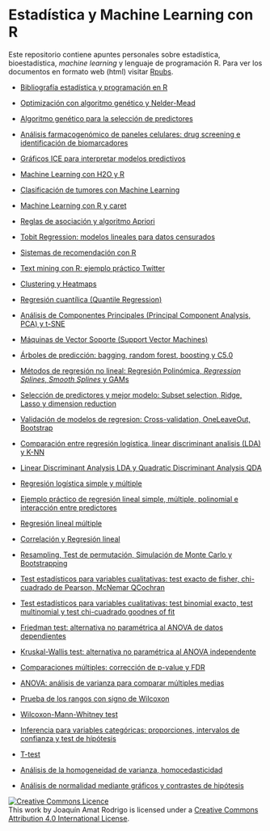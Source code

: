 # Estadística y Machine Learning con R

Este repositorio contiene apuntes personales sobre estadística, bioestadística, *machine learning* y lenguaje de programación R. Para ver los documentos en formato web (html) visitar [Rpubs](https://rpubs.com/Joaquin_AR).

+ [Bibliografía estadística y programación en R](https://github.com/JoaquinAmatRodrigo/Estadistica-con-R/blob/master/PDF_format/0_0_Bibliograf%C3%ADa_estad%C3%ADstica_y_programaci%C3%B3n_en_R.pdf)

+ [Optimización con algoritmo genético y Nelder-Mead](https://github.com/JoaquinAmatRodrigo/Estadistica-con-R/blob/master/PDF_format/48_Optimizacion_con_algoritmo_genetico.pdf)

+ [Algoritmo genético para la selección de predictores](https://github.com/JoaquinAmatRodrigo/Estadistica-con-R/blob/master/PDF_format/46_Algoritmo_genetico_para_seleccion_de_predictores.pdf)

+ [Análisis farmacogenómico de paneles celulares: drug screening e identificación de biomarcadores](https://github.com/JoaquinAmatRodrigo/Estadistica-con-R/blob/master/PDF_format/45_Analisis_farmacogenomico.pdf)

+ [Gráficos ICE para interpretar modelos predictivos](https://github.com/JoaquinAmatRodrigo/Estadistica-con-R/blob/master/PDF_format/47_Graficos_ICE_individual_conditional_expectation.pdf
)

+ [Machine Learning con H2O y R](https://github.com/JoaquinAmatRodrigo/Estadistica-con-R/blob/master/PDF_format/44_Machine_Learning_con_H2O_y_R.pdf)


+ [Clasificación de tumores con Machine Learning](https://github.com/JoaquinAmatRodrigo/Estadistica-con-R/blob/master/PDF_format/42_Clasificacion_de_tumores_con_Machine_Learning.pdf)


+ [Machine Learning con R y caret](https://github.com/JoaquinAmatRodrigo/Estadistica-con-R/blob/master/PDF_format/41_Machine_learning_con_R_y_caret.pdf)

+ [Reglas de asociación y algoritmo Apriori](https://github.com/JoaquinAmatRodrigo/Estadistica-con-R/blob/master/PDF_format/43_Reglas_de_asociacion.pdf)


+ [Tobit Regression: modelos lineales para datos censurados](https://github.com/JoaquinAmatRodrigo/Estadistica-con-R/blob/master/PDF_format/40_Tobit_Regression_modelos_lineales_para_datos_censurados.pdf)


+ [Sistemas de recomendación con R](https://github.com/JoaquinAmatRodrigo/Estadistica-con-R/blob/master/PDF_format/39_Sistemas_de_recomendacion_con_R.pdf)


+ [Text mining con R: ejemplo práctico Twitter](https://github.com/JoaquinAmatRodrigo/Estadistica-con-R/blob/master/PDF_format/38_Text_minig_con_R_ejemplo_practico_Twitter.pdf)


+ [Clustering y Heatmaps](https://github.com/JoaquinAmatRodrigo/Estadistica-con-R/blob/master/PDF_format/37_Clustering_y_Heatmaps.pdf)


+ [Regresión cuantílica (Quantile Regression)](https://github.com/JoaquinAmatRodrigo/Estadistica-con-R/blob/master/PDF_format/36_Quantile_Regression.pdf)

+ [Análisis de Componentes Principales (Principal Component Analysis, PCA) y t-SNE](https://github.com/JoaquinAmatRodrigo/Estadistica-con-R/blob/master/PDF_format/35_Principal_Component_Analysis.pdf)


+ [Máquinas de Vector Soporte (Support Vector Machines)](https://github.com/JoaquinAmatRodrigo/Estadistica-con-R/blob/master/PDF_format/34_Maquinas_de_Vector_Soporte_Support_Vector_Machines.pdf)


+ [Árboles de predicción: bagging, random forest, boosting y C5.0](https://github.com/JoaquinAmatRodrigo/Estadistica-con-R/blob/master/PDF_format/33_Arboles_de_predicci%C3%B3n__tree-based%2C_bagging%2C_random_forest%2C_boosting.pdf)


+ [Métodos de regresión no lineal: Regresión Polinómica, *Regression Splines*, *Smooth Splines* y GAMs](https://github.com/JoaquinAmatRodrigo/Estadistica-con-R/blob/master/PDF_format/32_Metodos_de_regresi%C3%B3n_no_lineal_Regresi%C3%B3n_Polin%C3%B3mica%2C_Regression_Splines%2C_Smooth_Splines_y_GAMs.pdf)


+ [Selección de predictores y mejor modelo: Subset selection, Ridge, Lasso y dimension reduction](https://github.com/JoaquinAmatRodrigo/Estadistica-con-R/blob/master/PDF_format/31_Seleccion_de_predictores_y_mejor_modelo_Subset_selection%2C_Ridge%2C_Lasso_y_dimension_reduction.pdf)


+ [Validación de modelos de regresion: Cross-validation, OneLeaveOut, Bootstrap](https://github.com/JoaquinAmatRodrigo/Estadistica-con-R/blob/master/PDF_format/30_Validaci%C3%B3n_de_modelos_de_regresion_Cross-validation%2C_OneLeaveOut%2C_Bootstrap.pdf)


+ [Comparación entre regresión logística, linear discriminant analisis (LDA) y K-NN](https://github.com/JoaquinAmatRodrigo/Estadistica-con-R/blob/master/PDF_format/29_Comparaci%C3%B3n_entre_regresi%C3%B3n_log%C3%ADstica%2C_linear_discriminant_analisis__LDA__y_K-NN%2C_Ejemplos.pdf)


+ [Linear Discriminant Analysis LDA y Quadratic Discriminant Analysis QDA](https://github.com/JoaquinAmatRodrigo/Estadistica-con-R/blob/master/PDF_format/28_Linear_Discriminant_Analysis_LDA_y_Quadratic_Discriminant_Analysis_QDA.pdf)


+ [Regresión logística simple y múltiple](https://github.com/JoaquinAmatRodrigo/Estadistica-con-R/blob/master/PDF_format/27_Regresi%C3%B3n_log%C3%ADstica_simple_y_m%C3%BAltiple.pdf)


+ [Ejemplo práctico de regresión lineal simple, múltiple, polinomial e interacción entre predictores](https://github.com/JoaquinAmatRodrigo/Estadistica-con-R/blob/master/PDF_format/26_Ejemplo_pr%C3%A1ctico_de_regresi%C3%B3n_lineal_simple%2C_m%C3%BAltiple%2C_polinomial_e_interacci%C3%B3n_entre_predictores.pdf)


+ [Regresión lineal múltiple](https://github.com/JoaquinAmatRodrigo/Estadistica-con-R/blob/master/PDF_format/25_Regresi%C3%B3n_lineal_m%C3%BAltiple.pdf)


+ [Correlación y Regresión lineal](https://github.com/JoaquinAmatRodrigo/Estadistica-con-R/blob/master/PDF_format/24_Correlaci%C3%B3n_y_Regresi%C3%B3n_lineal.pdf)

+ [Resampling, Test de permutación, Simulación de Monte Carlo y Bootstrapping](https://github.com/JoaquinAmatRodrigo/Estadistica-con-R/blob/master/PDF_format/23_Resampling_Test_de_permutaci%C3%B3n%2C_Simulaci%C3%B3n_de_Monte_Carlo_y_Bootstrapping.pdf)


+ [Test estadísticos para variables cualitativas: test exacto de fisher, chi-cuadrado de Pearson, McNemar QCochran](https://github.com/JoaquinAmatRodrigo/Estadistica-con-R/blob/master/PDF_format/22.2_Test_estad%C3%ADsticos_para_variables_cualitativas_test_exacto_de_fisher%2C_chi-cuadrado_de_Pearson%2C_McNemar_QCochran.pdf)


+ [Test estadísticos para variables cualitativas: test binomial exacto, test multinomial y test chi-cuadrado goodnes of fit](https://github.com/JoaquinAmatRodrigo/Estadistica-con-R/blob/master/PDF_format/22.1_Test_estad%C3%ADsticos_para_variables_cualitativas_Test_binomial_exacto%2C_test_multinomial_y_test_chi-cuadrado_goodnes_of_fit.pdf)


+ [Friedman test: alternativa no paramétrica al ANOVA de datos dependientes](https://github.com/JoaquinAmatRodrigo/Estadistica-con-R/blob/master/PDF_format/21_Friedman_test_alternativa_no_param%C3%A9trica_al_ANOVA_de_datos_dependientes.pdf)


+ [Kruskal-Wallis test: alternativa no paramétrica al ANOVA independente](https://github.com/JoaquinAmatRodrigo/Estadistica-con-R/blob/master/PDF_format/20_Kruskal-Wallis_test_alternativa_no_param%C3%A9trica_al_ANOVA_independente.pdf)

+ [Comparaciones múltiples: corrección de p-value y FDR](https://github.com/JoaquinAmatRodrigo/Estadistica-con-R/blob/master/PDF_format/19b_Comparaciones_m%C3%BAltiples__correcci%C3%B3nd_de_p-value_y_FDR.pdf)

+ [ANOVA: análisis de varianza para comparar múltiples medias](https://github.com/JoaquinAmatRodrigo/Estadistica-con-R/blob/master/PDF_format/19_ANOVA_an__lisis_de_varianza_para_comparar_m__ltiples_medias.pdf)


+ [Prueba de los rangos con signo de Wilcoxon](https://github.com/JoaquinAmatRodrigo/Estadistica-con-R/blob/master/PDF_format/18_Prueba_de_los_rangos_con_signo_de_Wilcoxon__comparar_medianas__alternativa_no_param__trica_a_t-test_dependiente.pdf)  


+ [Wilcoxon-Mann-Whitney test](https://github.com/JoaquinAmatRodrigo/Estadistica-con-R/blob/master/PDF_format/17_Wilcoxon-Mann-Whitney%20test%20como%20alternativa%20al%20t-test.pdf)


+ [Inferencia para variables categóricas: proporciones, intervalos de confianza y test de hípótesis](https://github.com/JoaquinAmatRodrigo/Estadistica-con-R/blob/master/PDF_format/15_Inferencia_para_variables_categ%C3%B3ricas__proporciones__Intervalos_de_confianza_y_test_de_h%C3%ADpotesis.pdf)


+ [T-test](https://github.com/JoaquinAmatRodrigo/Estadistica-con-R/blob/master/PDF_format/12_T-test.pdf)

+ [Análisis de la homogeneidad de varianza, homocedasticidad](https://github.com/JoaquinAmatRodrigo/Estadistica-con-R/blob/master/PDF_format/9_Analisis_de_la_homogeneidad_de_varianza__homocedasticidad_.pdf)


+ [Análisis de normalidad mediante gráficos y contrastes de hipótesis](https://github.com/JoaquinAmatRodrigo/Estadistica-con-R/blob/master/PDF_format/8_An%C3%A1lisis_de__Normalidad_gr%C3%A1ficos_y_contrastes_de_hip%C3%B3tesis.pdf)


<a rel="license" href="http://creativecommons.org/licenses/by/4.0/"><img alt="Creative Commons Licence" style="border-width:0" src="https://i.creativecommons.org/l/by/4.0/88x31.png" /></a><br />This work by <span xmlns:cc="http://creativecommons.org/ns#" property="cc:attributionName">Joaquín Amat Rodrigo</span> is licensed under a <a rel="license" href="http://creativecommons.org/licenses/by/4.0/">Creative Commons Attribution 4.0 International License</a>.
